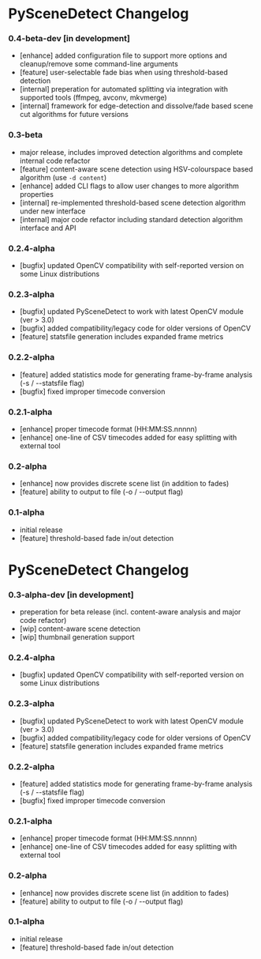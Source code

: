 
PySceneDetect Changelog
==========================================================


### 0.4-beta-dev [in development]
 * [enhance]  added configuration file to support more options and cleanup/remove some command-line arguments
 * [feature]  user-selectable fade bias when using threshold-based detection
 * [internal] preperation for automated splitting via integration with supported tools (ffmpeg, avconv, mkvmerge)
 * [internal] framework for edge-detection and dissolve/fade based scene cut algorithms for future versions


### 0.3-beta

 * major release, includes improved detection algorithms and complete internal code refactor
 * [feature]  content-aware scene detection using HSV-colourspace based algorithm (use `-d content`)
 * [enhance]  added CLI flags to allow user changes to more algorithm properties
 * [internal] re-implemented threshold-based scene detection algorithm under new interface
 * [internal] major code refactor including standard detection algorithm interface and API


### 0.2.4-alpha
 * [bugfix] updated OpenCV compatibility with self-reported version on some Linux distributions


### 0.2.3-alpha
 * [bugfix]  updated PySceneDetect to work with latest OpenCV module (ver > 3.0)
 * [bugfix]  added compatibility/legacy code for older versions of OpenCV
 * [feature] statsfile generation includes expanded frame metrics


### 0.2.2-alpha

 * [feature] added statistics mode for generating frame-by-frame analysis (-s / --statsfile flag)
 * [bugfix]  fixed improper timecode conversion


### 0.2.1-alpha

 * [enhance] proper timecode format (HH:MM:SS.nnnnn)
 * [enhance] one-line of CSV timecodes added for easy splitting with external tool


### 0.2-alpha

 * [enhance] now provides discrete scene list (in addition to fades)
 * [feature] ability to output to file (-o / --output flag)


### 0.1-alpha

 * initial release
 * [feature] threshold-based fade in/out detection


PySceneDetect Changelog
==========================================================


### 0.3-alpha-dev [in development]

 * preperation for beta release (incl. content-aware analysis and major code refactor)
 * [wip] content-aware scene detection
 * [wip] thumbnail generation support


### 0.2.4-alpha
 * [bugfix] updated OpenCV compatibility with self-reported version on some Linux distributions


### 0.2.3-alpha
 * [bugfix]  updated PySceneDetect to work with latest OpenCV module (ver > 3.0)
 * [bugfix]  added compatibility/legacy code for older versions of OpenCV
 * [feature] statsfile generation includes expanded frame metrics


### 0.2.2-alpha

 * [feature] added statistics mode for generating frame-by-frame analysis (-s / --statsfile flag)
 * [bugfix]  fixed improper timecode conversion


### 0.2.1-alpha

 * [enhance] proper timecode format (HH:MM:SS.nnnnn)
 * [enhance] one-line of CSV timecodes added for easy splitting with external tool


### 0.2-alpha

 * [enhance] now provides discrete scene list (in addition to fades)
 * [feature] ability to output to file (-o / --output flag)


### 0.1-alpha

 * initial release
 * [feature] threshold-based fade in/out detection
